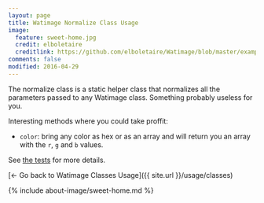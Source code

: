 ```yaml
---
layout: page
title: Watimage Normalize Class Usage
image:
  feature: sweet-home.jpg
  credit: elboletaire
  creditlink: https://github.com/elboletaire/Watimage/blob/master/examples/files/LICENSE
comments: false
modified: 2016-04-29
---
```


The normalize class is a static helper class that normalizes all the parameters
passed to any Watimage class. Something probably useless for you.

Interesting methods where you could take proffit:

- `color`: bring any color as hex or as an array and will return you an array
  with the `r`, `g` and `b` values.

See [the tests](https://github.com/elboletaire/Watimage/blob/5f8736f82a/tests/TestCase/NormalizeTest.php#L8)
for more details.

[← Go back to Watimage Classes Usage]({{ site.url }}/usage/classes)

{% include about-image/sweet-home.md %}
